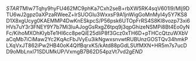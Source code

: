$START$MIw7Tqhy9hyFU462MC9phKa7Cxh2seB+rbXW5RK4sqV601l9/Mlj9DTU6wJ2gpz0aXPzaRWeeZ+lrSUOGlu3WxxsF9A1jnWigGoMnMyI4y5Y7KS8D1X8xgUcyg0KAEMMP4DwKnESkpcS/P56psk6UTOpFrRS4S8Kl8vozp73xi6HVs7uY3r3FNEY9Y7b7Mi3luAJogGsRxgZ6tpq9j3qpGhizeNSMPi8Bt4Eo0yNFc/KihoMXOhKIybTe1Hl6cc8peQiE25dliP8f3Gcz0xTH6D+pTHCcQtzuWXbVaCqMb7iCiMaw2Yc2KqAcFbJVyEu3ikNgwxsnvwtRUBUnzGOSTQv34hmkPLXqVxJT862iPw2HB40oK4QIfBqrxK5/kAtd88pGdLSUfMXN+HR5m7s7ucDD9oMbLnxl71SDUMkUP/VxmgB7B62D54pzVt7vd2g$END$